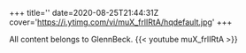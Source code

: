 +++
title=''
date=2020-08-25T21:44:31Z
cover='https://i.ytimg.com/vi/muX_frlIRtA/hqdefault.jpg'
+++

All content belongs to GlennBeck.
{{< youtube muX_frlIRtA >}}
